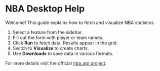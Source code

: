 # NBA Desktop Help

Welcome! This guide explains how to fetch and visualize NBA statistics.

1. Select a feature from the sidebar.
2. Fill out the form with player or team names.
3. Click **Run** to fetch data. Results appear in the grid.
4. Switch to **Visualize** to create charts.
5. Use **Downloads** to save data in various formats.

For more details visit the official [nba_api project](https://github.com/swar/nba_api).
